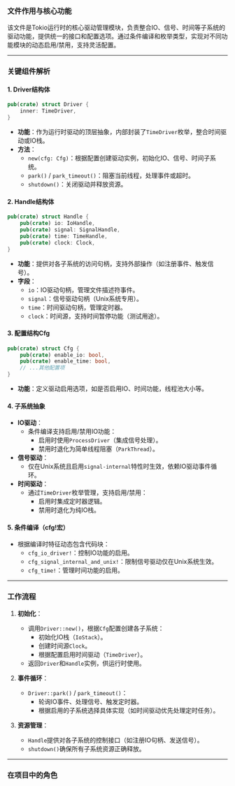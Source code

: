 ### 文件作用与核心功能

该文件是Tokio运行时的核心驱动管理模块，负责整合IO、信号、时间等子系统的驱动功能，提供统一的接口和配置选项。通过条件编译和枚举类型，实现对不同功能模块的动态启用/禁用，支持灵活配置。

---

### 关键组件解析

#### 1. **Driver结构体**
```rust
pub(crate) struct Driver {
    inner: TimeDriver,
}
```
- **功能**：作为运行时驱动的顶层抽象，内部封装了`TimeDriver`枚举，整合时间驱动或IO栈。
- **方法**：
  - `new(cfg: Cfg)`：根据配置创建驱动实例，初始化IO、信号、时间子系统。
  - `park()` / `park_timeout()`：阻塞当前线程，处理事件或超时。
  - `shutdown()`：关闭驱动并释放资源。

#### 2. **Handle结构体**
```rust
pub(crate) struct Handle {
    pub(crate) io: IoHandle,
    pub(crate) signal: SignalHandle,
    pub(crate) time: TimeHandle,
    pub(crate) clock: Clock,
}
```
- **功能**：提供对各子系统的访问句柄，支持外部操作（如注册事件、触发信号）。
- **字段**：
  - `io`：IO驱动句柄，管理文件描述符事件。
  - `signal`：信号驱动句柄（Unix系统专用）。
  - `time`：时间驱动句柄，管理定时器。
  - `clock`：时间源，支持时间暂停功能（测试用途）。

#### 3. **配置结构Cfg**
```rust
pub(crate) struct Cfg {
    pub(crate) enable_io: bool,
    pub(crate) enable_time: bool,
    // ...其他配置项
}
```
- **功能**：定义驱动启用选项，如是否启用IO、时间功能，线程池大小等。

#### 4. **子系统抽象**
- **IO驱动**：
  - 条件编译支持启用/禁用IO功能：
    - 启用时使用`ProcessDriver`（集成信号处理）。
    - 禁用时退化为简单线程阻塞（`ParkThread`）。
- **信号驱动**：
  - 仅在Unix系统且启用`signal-internal`特性时生效，依赖IO驱动事件循环。
- **时间驱动**：
  - 通过`TimeDriver`枚举管理，支持启用/禁用：
    - 启用时集成定时器逻辑。
    - 禁用时退化为纯IO栈。

#### 5. **条件编译（cfg!宏）**
- 根据编译时特征动态包含代码块：
  - `cfg_io_driver!`：控制IO功能的启用。
  - `cfg_signal_internal_and_unix!`：限制信号驱动仅在Unix系统生效。
  - `cfg_time!`：管理时间功能的启用。

---

### 工作流程
1. **初始化**：
   - 调用`Driver::new()`，根据`Cfg`配置创建各子系统：
     - 初始化IO栈（`IoStack`）。
     - 创建时间源`Clock`。
     - 根据配置启用时间驱动（`TimeDriver`）。
   - 返回`Driver`和`Handle`实例，供运行时使用。

2. **事件循环**：
   - `Driver::park()` / `park_timeout()`：
     - 轮询IO事件、处理信号、触发定时器。
     - 根据启用的子系统选择具体实现（如时间驱动优先处理定时任务）。

3. **资源管理**：
   - `Handle`提供对各子系统的控制接口（如注册IO句柄、发送信号）。
   - `shutdown()`确保所有子系统资源正确释放。

---

### 在项目中的角色